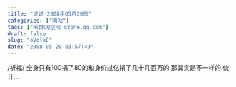 ```yaml
---
title: "说说 2008年05月20日"
categories: ["嘀咕"]
tags: ["来自QQ空间 qzone.qq.com"]
draft: false
slug: "oVolkC"
date: "2008-05-20 03:57:49"
---
```


/祈福/ 全身只有100捐了80的和身价过亿捐了几十几百万的.那其实是不一样的.伙计...
